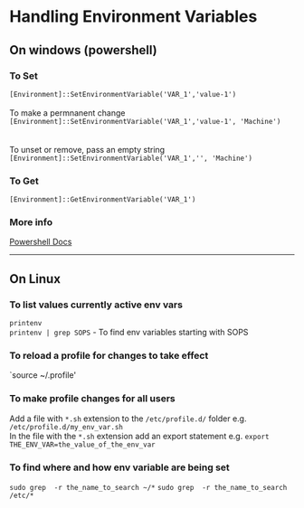 # Handling Environment Variables

## On windows (powershell)

### To Set
`[Environment]::SetEnvironmentVariable('VAR_1','value-1')` 
<br/><br/>
To make a permnanent change<br/>
`[Environment]::SetEnvironmentVariable('VAR_1','value-1', 'Machine')` <br/>
<br/><br/>
To unset or remove, pass an empty string<br/>
`[Environment]::SetEnvironmentVariable('VAR_1','', 'Machine')` <br/>

### To Get
`[Environment]::GetEnvironmentVariable('VAR_1')` 

### More info
[Powershell Docs](https://learn.microsoft.com/en-us/powershell/module/microsoft.powershell.core/about/about_environment_variables?view=powershell-7.3)

---

## On Linux

### To list values currently active env vars
`printenv` <br/>
`printenv | grep SOPS` - To find env variables starting with SOPS

### To reload a profile for changes to take effect
`source ~/.profile'

### To make profile changes for all users
Add a file with `*.sh` extension to the `/etc/profile.d/` folder e.g. `/etc/profile.d/my_env_var.sh` <br/>
In the file with the `*.sh` extension add an export statement e.g. `export THE_ENV_VAR=the_value_of_the_env_var`

### To find where and how env variable are being set
`sudo grep  -r the_name_to_search ~/*`
`sudo grep  -r the_name_to_search /etc/*`
